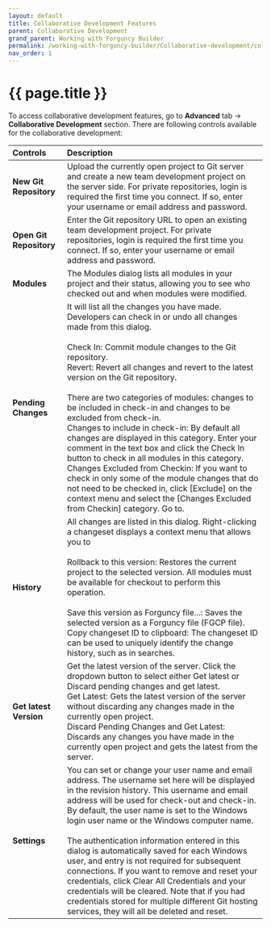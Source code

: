 ```yaml
---
layout: default
title: Collaborative Development Features
parent: Collaborative Development
grand_parent: Working with Forguncy Builder
permalink: /working-with-forguncy-builder/Collaborative-development/collaborative-development-features/
nav_order: 1
---
```


# {{ page.title }}

To access collaborative development features, go to **Advanced** tab -> **Collaborative Development** section. There are following controls available for the collaborative development:

|Controls|Description|
|:--|:--|
|**New Git Repository**|Upload the currently open project to Git server and create a new team development project on the server side. For private repositories, login is required the first time you connect. If so, enter your username or email address and password.|
|**Open Git Repository**|Enter the Git repository URL to open an existing team development project. For private repositories, login is required the first time you connect. If so, enter your username or email address and password.|
|**Modules**|The Modules dialog lists all modules in your project and their status, allowing you to see who checked out and when modules were modified.|
|**Pending Changes**|It will list all the changes you have made. Developers can check in or undo all changes made from this dialog. <br/><br/> Check In: ​​Commit module changes to the Git repository. <br/> Revert: Revert all changes and revert to the latest version on the Git repository. <br/><br/> There are two categories of modules: changes to be included in check-in and changes to be excluded from check-in. <br/> Changes to include in check-in: By default all changes are displayed in this category. Enter your comment in the text box and click the Check In button to check in all modules in this category. <br/> Changes Excluded from Checkin: If you want to check in only some of the module changes that do not need to be checked in, click [Exclude] on the context menu and select the [Changes Excluded from Checkin] category. Go to.|
|**History**|All changes are listed in this dialog. Right-clicking a changeset displays a context menu that allows you to <br/> <br/> Rollback to this version: Restores the current project to the selected version. All modules must be available for checkout to perform this operation. <br/> <br/> Save this version as Forguncy file...: Saves the selected version as a Forguncy file (FGCP file). <br/> Copy changeset ID to clipboard: The changeset ID can be used to uniquely identify the change history, such as in searches.|
|**Get latest Version**|Get the latest version of the server. Click the dropdown button to select either Get latest or Discard pending changes and get latest. <br/> Get Latest: Gets the latest version of the server without discarding any changes made in the currently open project. <br/> Discard Pending Changes and Get Latest: Discards any changes you have made in the currently open project and gets the latest from the server.|
|**Settings**|You can set or change your user name and email address. The username set here will be displayed in the revision history. This username and email address will be used for check-out and check-in. By default, the user name is set to the Windows login user name or the Windows computer name. <br/><br/> The authentication information entered in this dialog is automatically saved for each Windows user, and entry is not required for subsequent connections. If you want to remove and reset your credentials, click Clear All Credentials and your credentials will be cleared. Note that if you had credentials stored for multiple different Git hosting services, they will all be deleted and reset.|
